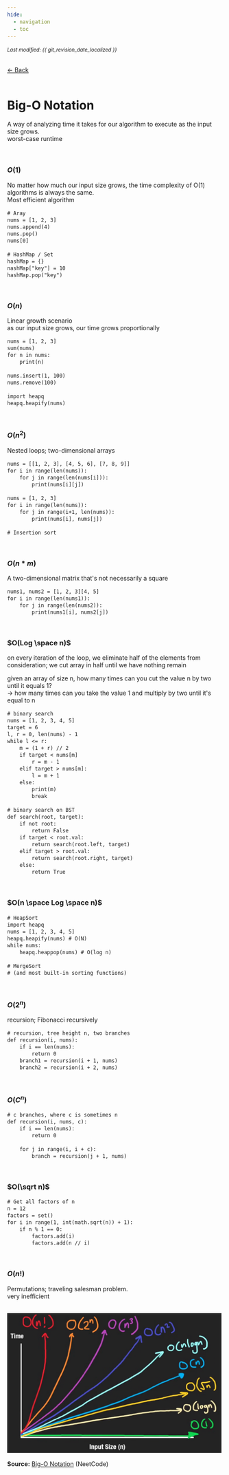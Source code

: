 ```yaml
---
hide:
  - navigation
  - toc
---
```


<small><i>Last modified: {{ git_revision_date_localized }}</i></small>

<div class="back-button">
    <br>
    <a href="javascript:history.back()">← Back</a>
    <br>
    <br>
</div>

# Big-O Notation

A way of analyzing time it takes for our algorithm to execute as the input size grows.  
worst-case runtime

<br>

### $O(1)$

No matter how much our input size grows, the time complexity of O(1) algorithms is always the same.  
Most efficient algorithm

```
# Aray
nums = [1, 2, 3]
nums.append(4)
nums.pop()
nums[0]

# HashMap / Set
hashMap = {}
nashMap["key"] = 10
hashMap.pop("key")
```

<br>

### $O(n)$

Linear growth scenario  
as our input size grows, our time grows proportionally

```
nums = [1, 2, 3]
sum(nums)
for n in nums:
	print(n)

nums.insert(1, 100)
nums.remove(100)

import heapq
heapq.heapify(nums)
```

<br>

### $O(n^2)$

Nested loops; two-dimensional arrays

```
nums = [[1, 2, 3], [4, 5, 6], [7, 8, 9]]
for i in range(len(nums)):
	for j in range(len(nums[i])):
		print(nums[i][j])

nums = [1, 2, 3]
for i in range(len(nums)):
	for j in range(i+1, len(nums)):
		print(nums[i], nums[j])

# Insertion sort
```

<br>

### $O(n * m)$

A two-dimensional matrix that's not necessarily a square

```
nums1, nums2 = [1, 2, 3][4, 5]
for i in range(len(nums1)):
	for j in range(len(nums2)):
		print(nums1[i], nums2[j])
```

<br>

### $O(Log \space n)$

on every iteration of the loop, we eliminate half of the elements from consideration; we cut array in half until we have nothing remain

given an array of size n, how many times can you cut the value n by two until it equals 1?  
$\rightarrow$ how many times can you take the value 1 and multiply by two until it's equal to n

```
# binary search
nums = [1, 2, 3, 4, 5]
target = 6
l, r = 0, len(nums) - 1
while l <= r:
	m = (1 + r) // 2
	if target < nums[m]
		r = m - 1
	elif target > nums[m]:
		l = m + 1
	else:
		print(m)
		break

# binary search on BST
def search(root, target):
	if not root:
		return False
	if target < root.val:
		return search(root.left, target)
	elif target > root.val:
		return search(root.right, target)
	else:
		return True
```

<br>

### $O(n \space Log \space n)$

```
# HeapSort
import heapq
nums = [1, 2, 3, 4, 5]
heapq.heapify(nums) # O(N)
while nums:
	heapq.heappop(nums) # O(log n)

# MergeSort
# (and most built-in sorting functions)
```

<br>

### $O(2^n)$

recursion; Fibonacci recursively

```
# recursion, tree height n, two branches
def recursion(i, nums):
	if i == len(nums):
		return 0
	branch1 = recursion(i + 1, nums)
	branch2 = recursion(i + 2, nums)
```

<br>

### $O(C^n)$

```
# c branches, where c is sometimes n
def recursion(i, nums, c):
	if i == len(nums):
		return 0
	
	for j in range(i, i + c):
		branch = recursion(j + 1, nums)
```

<br>

### $O(\sqrt n)$

```
# Get all factors of n
n = 12
factors = set()
for i in range(1, int(math.sqrt(n)) + 1):
	if n % 1 == 0:
		factors.add(i)
		factors.add(n // i)
```

<br>

### $O(n!)$

Permutations; traveling salesman problem.  
very inefficient

<br>

<img src="../../dsa/img/complexity.png" alt="big o analysis" width="500">

<br>

**Source:** [Big-O Notation](https://www.youtube.com/watch?v=BgLTDT03QtU) (NeetCode)